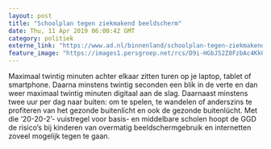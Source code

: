 ```yaml
---
layout: post
title: "Schoolplan tegen ziekmakend beeldscherm"
date: Thu, 11 Apr 2019 06:00:42 GMT
category: politiek
externe_link: "https://www.ad.nl/binnenland/schoolplan-tegen-ziekmakend-beeldscherm~aedea261/"
feature_image: "https://images1.persgroep.net/rcs/D9i-HGbJS2Z8FzbAc4Kk0LTWi0g/diocontent/102109658/_fitwidth/400/?appId=21791a8992982cd8da851550a453bd7f&quality=0.7"
---
```


Maximaal twintig minuten achter elkaar zitten turen op je laptop, tablet of smartphone. Daarna minstens twintig seconden een blik in de verte en dan weer maximaal twintig minuten digitaal aan de slag. Daarnaast minstens twee uur per dag naar buiten: om te spelen, te wandelen of anderszins te profiteren van het gezonde buitenlícht en ook de gezonde buitenlúcht. Met die ‘20-20-2’- vuistregel voor  basis- en middelbare scholen hoopt de GGD de risico’s bij kinderen van overmatig beeldschermgebruik en internetten zoveel mogelijk tegen te gaan.
